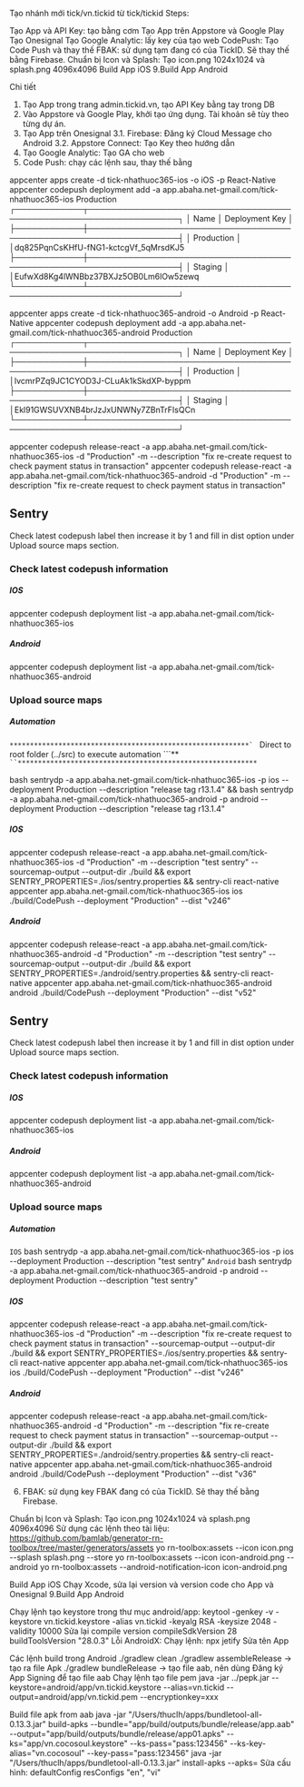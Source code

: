 Tạo nhánh mới tick/vn.tickid từ tick/tickid
Steps:

Tạo App và API Key: tạo bằng cơm
Tạo App trên Appstore và Google Play
Tạo Onesignal
Tạo Google Analytic: lấy key của tạo web
CodePush: Tạo Code Push và thay thế
FBAK: sử dụng tạm đang có của TickID. Sẽ thay thế bằng Firebase.
Chuẩn bị Icon và Splash: Tạo icon.png 1024x1024 và splash.png 4096x4096
Build App iOS
9.Build App Android

Chi tiết
1. Tạo App trong trang admin.tickid.vn, tạo API Key bằng tay trong DB
2. Vào Appstore và Google Play, khởi tạo ứng dụng. Tài khoản sẽ tùy theo từng dự án.
3. Tạo App trên Onesignal
	3.1. Firebase: Đăng ký Cloud Message cho Android
	3.2. Appstore Connect: Tạo Key theo hướng dẫn 
4. Tạo Google Analytic: Tạo GA cho web
5. Code Push: chạy các lệnh sau, thay thế bằng 

appcenter apps create -d tick-nhathuoc365-ios -o iOS -p React-Native
appcenter codepush deployment add -a app.abaha.net-gmail.com/tick-nhathuoc365-ios Production
┌────────────┬──────────────────────────────────────────────────────────────────┐
│ Name │ Deployment Key │
├────────────┼──────────────────────────────────────────────────────────────────┤
│ Production │ │dq825PqnCsKHfU-fNG1-kctcgVf_5qMrsdKJ5
├────────────┼──────────────────────────────────────────────────────────────────┤
│ Staging │ │EufwXd8Kg4lWNBbz37BXJz5OB0Lm6lOw5zewq
└────────────┴──────────────────────────────────────────────────────────────────┘

appcenter apps create -d tick-nhathuoc365-android -o Android -p React-Native
appcenter codepush deployment add -a app.abaha.net-gmail.com/tick-nhathuoc365-android Production
┌────────────┬──────────────────────────────────────────────────────────────────┐
│ Name │ Deployment Key │
├────────────┼──────────────────────────────────────────────────────────────────┤
│ Production │ │lvcmrPZq9JC1CYOD3J-CLuAk1kSkdXP-byppm
├────────────┼──────────────────────────────────────────────────────────────────┤
│ Staging │ │Ekl91GWSUVXNB4brJzJxUNWNy7ZBnTrFIsQCn
└────────────┴──────────────────────────────────────────────────────────────────┘

appcenter codepush release-react -a app.abaha.net-gmail.com/tick-nhathuoc365-ios -d "Production" -m --description "fix re-create request to check payment status in transaction"
appcenter codepush release-react -a app.abaha.net-gmail.com/tick-nhathuoc365-android -d "Production" -m --description "fix re-create request to check payment status in transaction"

## Sentry
Check latest codepush label then increase it by 1 and fill in dist option under Upload source maps section.

### Check latest codepush information
##### IOS
appcenter codepush deployment list -a app.abaha.net-gmail.com/tick-nhathuoc365-ios
##### Android
appcenter codepush deployment list -a app.abaha.net-gmail.com/tick-nhathuoc365-android

### Upload source maps
##### Automation
``***********************************************************`
`` Direct to root folder (../src) to execute automation ```**`
``***********************************************************`

bash sentrydp -a app.abaha.net-gmail.com/tick-nhathuoc365-ios -p ios --deployment Production --description "release tag r13.1.4" &&
bash sentrydp -a app.abaha.net-gmail.com/tick-nhathuoc365-android -p android --deployment Production --description "release tag r13.1.4"
##### IOS

appcenter codepush release-react -a app.abaha.net-gmail.com/tick-nhathuoc365-ios -d "Production" -m --description "test sentry" --sourcemap-output --output-dir ./build && export SENTRY_PROPERTIES=./ios/sentry.properties && sentry-cli react-native appcenter app.abaha.net-gmail.com/tick-nhathuoc365-ios ios ./build/CodePush --deployment "Production" --dist "v246"
##### Android

appcenter codepush release-react -a app.abaha.net-gmail.com/tick-nhathuoc365-android -d "Production" -m --description "test sentry" --sourcemap-output --output-dir ./build && export SENTRY_PROPERTIES=./android/sentry.properties && sentry-cli react-native appcenter app.abaha.net-gmail.com/tick-nhathuoc365-android android ./build/CodePush --deployment "Production" --dist "v52"


## Sentry
Check latest codepush label then increase it by 1 and fill in dist option under Upload source maps section.

### Check latest codepush information

##### IOS
appcenter codepush deployment list -a app.abaha.net-gmail.com/tick-nhathuoc365-ios
##### Android
appcenter codepush deployment list -a app.abaha.net-gmail.com/tick-nhathuoc365-android


### Upload source maps

##### Automation
`IOS`
bash sentrydp -a app.abaha.net-gmail.com/tick-nhathuoc365-ios -p ios --deployment Production --description "test sentry"
`Android`
bash sentrydp -a app.abaha.net-gmail.com/tick-nhathuoc365-android -p android --deployment Production --description "test sentry"

##### IOS
appcenter codepush release-react -a app.abaha.net-gmail.com/tick-nhathuoc365-ios -d "Production" -m --description "fix re-create request to check payment status in transaction" --sourcemap-output --output-dir ./build && export SENTRY_PROPERTIES=./ios/sentry.properties && sentry-cli react-native appcenter app.abaha.net-gmail.com/tick-nhathuoc365-ios ios ./build/CodePush --deployment "Production" --dist "v246"

##### Android
appcenter codepush release-react -a app.abaha.net-gmail.com/tick-nhathuoc365-android -d "Production" -m --description "fix re-create request to check payment status in transaction" --sourcemap-output --output-dir ./build && export SENTRY_PROPERTIES=./android/sentry.properties && sentry-cli react-native appcenter app.abaha.net-gmail.com/tick-nhathuoc365-android android ./build/CodePush --deployment "Production" --dist "v36"


6. FBAK: sử dụng key FBAK đang có của TickID. Sẽ thay thế bằng Firebase. 

Chuẩn bị Icon và Splash: Tạo icon.png 1024x1024 và splash.png 4096x4096
Sử dụng các lệnh theo tài liệu: https://github.com/bamlab/generator-rn-toolbox/tree/master/generators/assets
yo rn-toolbox:assets --icon icon.png --splash splash.png --store
yo rn-toolbox:assets --icon icon-android.png --android
yo rn-toolbox:assets --android-notification-icon icon-android.png

Build App iOS
Chạy Xcode, sửa lại version và version code cho App và Onesignal
9.Build App Android

Chạy lệnh tạo keystore trong thư mục android/app:
keytool -genkey -v -keystore vn.tickid.keystore -alias vn.tickid -keyalg RSA -keysize 2048 -validity 10000
Sửa lại compile version
compileSdkVersion 28
buildToolsVersion "28.0.3"
Lỗi AndroidX: Chạy lệnh:
npx jetify
Sửa tên App

Các lệnh build trong Android
./gradlew clean
./gradlew assembleRelease -> tạo ra file Apk
./gradlew bundleRelease -> tạo file aab, nên dùng
Đăng ký App Signing để tạo file aab
Chạy lệnh tạo file pem
java -jar ../pepk.jar --keystore=android/app/vn.tickid.keystore --alias=vn.tickid --output=android/app/vn.tickid.pem --encryptionkey=xxx

Build file apk from aab
java -jar "/Users/thuclh/apps/bundletool-all-0.13.3.jar" build-apks --bundle="app/build/outputs/bundle/release/app.aab" --output="app/build/outputs/bundle/release/app01.apks" --ks="app/vn.cocosoul.keystore" --ks-pass="pass:123456" --ks-key-alias="vn.cocosoul" --key-pass="pass:123456"
java -jar "/Users/thuclh/apps/bundletool-all-0.13.3.jar" install-apks --apks=
Sửa cấu hình:
defaultConfig
resConfigs "en", "vi"
